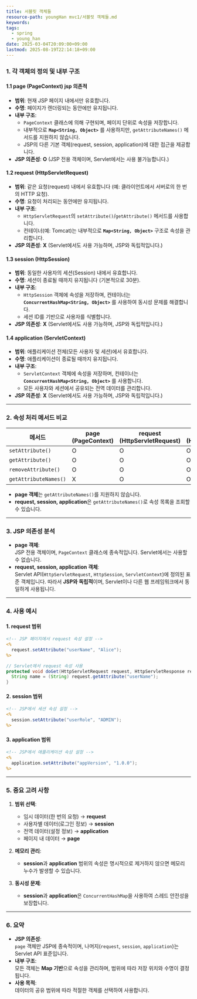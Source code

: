 ```yaml
---
title: 서블릿 객체들
resource-path: youngHan mvc1/서블릿 객체들.md
keywords:
tags:
  - spring
  - young_han
date: 2025-03-04T20:09:00+09:00
lastmod: 2025-08-19T22:14:18+09:00
---
```

### 1. **각 객체의 정의 및 내부 구조**
#### **1.1 page (PageContext)** jsp 의존적
- **범위**: 현재 JSP 페이지 내에서만 유효합니다.
- **수명**: 페이지가 렌더링되는 동안에만 유지됩니다.
- **내부 구조**:
  - `PageContext` 클래스에 의해 구현되며, 페이지 단위로 속성을 저장합니다.
  - 내부적으로 **`Map<String, Object>`** 를 사용하지만, `getAttributeNames()` 메서드를 지원하지 않습니다.
  - JSP의 다른 기본 객체(request, session, application)에 대한 접근을 제공합니다.
- **JSP 의존성**: **O** (JSP 전용 객체이며, Servlet에서는 사용 불가능합니다.)

#### **1.2 request (HttpServletRequest)**
- **범위**: 같은 요청(request) 내에서 유효합니다 (예: 클라이언트에서 서버로의 한 번의 HTTP 요청).
- **수명**: 요청이 처리되는 동안에만 유지됩니다.
- **내부 구조**:
  - `HttpServletRequest`의 `setAttribute()`/`getAttribute()` 메서드를 사용합니다.
  - 컨테이너(예: Tomcat)는 내부적으로 **`Map<String, Object>`** 구조로 속성을 관리합니다.
- **JSP 의존성**: **X** (Servlet에서도 사용 가능하며, JSP와 독립적입니다.)

#### **1.3 session (HttpSession)**
- **범위**: 동일한 사용자의 세션(Session) 내에서 유효합니다.
- **수명**: 세션이 종료될 때까지 유지됩니다 (기본적으로 30분).
- **내부 구조**:
  - `HttpSession` 객체에 속성을 저장하며, 컨테이너는 **`ConcurrentHashMap<String, Object>`** 를 사용하여 동시성 문제를 해결합니다.
  - 세션 ID를 기반으로 사용자를 식별합니다.
- **JSP 의존성**: **X** (Servlet에서도 사용 가능하며, JSP와 독립적입니다.)

#### **1.4 application (ServletContext)**
- **범위**: 애플리케이션 전체(모든 사용자 및 세션)에서 유효합니다.
- **수명**: 애플리케이션이 종료될 때까지 유지됩니다.
- **내부 구조**:
  - `ServletContext` 객체에 속성을 저장하며, 컨테이너는 **`ConcurrentHashMap<String, Object>`** 를 사용합니다.
  - 모든 사용자와 세션에서 공유되는 전역 데이터를 관리합니다.
- **JSP 의존성**: **X** (Servlet에서도 사용 가능하며, JSP와 독립적입니다.)

---

### 2. **속성 처리 메서드 비교**
| 메서드                   | page (PageContext) | request (HttpServletRequest) | session (HttpSession) | application (ServletContext) |
| --------------------- | ------------------ | ---------------------------- | --------------------- | ---------------------------- |
| `setAttribute()`      | O                  | O                            | O                     | O                            |
| `getAttribute()`      | O                  | O                            | O                     | O                            |
| `removeAttribute()`   | O                  | O                            | O                     | O                            |
| `getAttributeNames()` | X                  | O                            | O                     | O                            |

- **page 객체**는 `getAttributeNames()`를 지원하지 않습니다.
- **request, session, application**은 `getAttributeNames()`로 속성 목록을 조회할 수 있습니다.

---

### 3. **JSP 의존성 분석**
- **page 객체**:  
  JSP 전용 객체이며, `PageContext` 클래스에 종속적입니다. Servlet에서는 사용할 수 없습니다.
- **request, session, application 객체**:  
  Servlet API(`HttpServletRequest`, `HttpSession`, `ServletContext`)에 정의된 표준 객체입니다. 따라서 **JSP와 독립적**이며, Servlet이나 다른 웹 프레임워크에서 동일하게 사용됩니다.

---

### 4. **사용 예시**
#### 1. **request 범위**

```jsp
<!-- JSP 페이지에서 request 속성 설정 -->
<%
  request.setAttribute("userName", "Alice");
%>
```

```java
// Servlet에서 request 속성 사용
protected void doGet(HttpServletRequest request, HttpServletResponse response) {
  String name = (String) request.getAttribute("userName");
}
```

#### 2. **session 범위**

```jsp
<!-- JSP에서 세션 속성 설정 -->
<%
  session.setAttribute("userRole", "ADMIN");
%>
```

#### 3. **application 범위**

```jsp
<!-- JSP에서 애플리케이션 속성 설정 -->
<%
  application.setAttribute("appVersion", "1.0.0");
%>
```

---

### 5. **중요 고려 사항**
1. **범위 선택**:  
   - 임시 데이터(한 번의 요청) → **request**  
   - 사용자별 데이터(로그인 정보) → **session**  
   - 전역 데이터(설정 정보) → **application**  
   - 페이지 내 데이터 → **page**

2. **메모리 관리**:  
   - **session**과 **application** 범위의 속성은 명시적으로 제거하지 않으면 메모리 누수가 발생할 수 있습니다.

3. **동시성 문제**:  
   - **session**과 **application**은 `ConcurrentHashMap`을 사용하여 스레드 안전성을 보장합니다.

---

### 6. **요약**
- **JSP 의존성**:  
  `page` 객체만 JSP에 종속적이며, 나머지(`request`, `session`, `application`)는 Servlet API 표준입니다.
- **내부 구조**:  
  모든 객체는 **Map 기반**으로 속성을 관리하며, 범위에 따라 저장 위치와 수명이 결정됩니다.
- **사용 목적**:  
  데이터의 공유 범위에 따라 적절한 객체를 선택하여 사용합니다.
